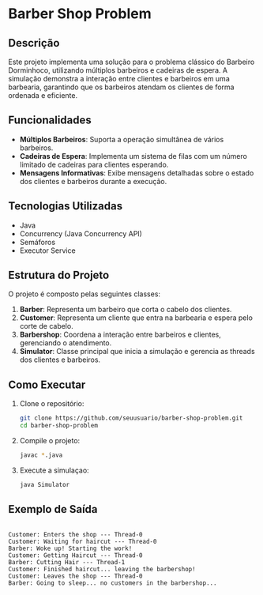 # Barber Shop Problem

## Descrição

Este projeto implementa uma solução para o problema clássico do Barbeiro Dorminhoco, utilizando múltiplos barbeiros e cadeiras de espera. A simulação demonstra a interação entre clientes e barbeiros em uma barbearia, garantindo que os barbeiros atendam os clientes de forma ordenada e eficiente.

## Funcionalidades

- **Múltiplos Barbeiros**: Suporta a operação simultânea de vários barbeiros.
- **Cadeiras de Espera**: Implementa um sistema de filas com um número limitado de cadeiras para clientes esperando.
- **Mensagens Informativas**: Exibe mensagens detalhadas sobre o estado dos clientes e barbeiros durante a execução.

## Tecnologias Utilizadas

- Java
- Concurrency (Java Concurrency API)
- Semáforos
- Executor Service

## Estrutura do Projeto

O projeto é composto pelas seguintes classes:

1. **Barber**: Representa um barbeiro que corta o cabelo dos clientes.
2. **Customer**: Representa um cliente que entra na barbearia e espera pelo corte de cabelo.
3. **Barbershop**: Coordena a interação entre barbeiros e clientes, gerenciando o atendimento.
4. **Simulator**: Classe principal que inicia a simulação e gerencia as threads dos clientes e barbeiros.

## Como Executar

1. Clone o repositório:
   ```bash
   git clone https://github.com/seuusuario/barber-shop-problem.git
   cd barber-shop-problem

2. Compile o projeto:
   ```bash
   javac *.java

4. Execute a simulaçao:
   ```bash
   java Simulator

## Exemplo de Saída
   ```text

  Customer: Enters the shop --- Thread-0
  Customer: Waiting for haircut --- Thread-0
  Barber: Woke up! Starting the work!
  Customer: Getting Haircut --- Thread-0
  Barber: Cutting Hair --- Thread-1
  Customer: Finished haircut... leaving the barbershop!
  Customer: Leaves the shop --- Thread-0
  Barber: Going to sleep... no customers in the barbershop...
